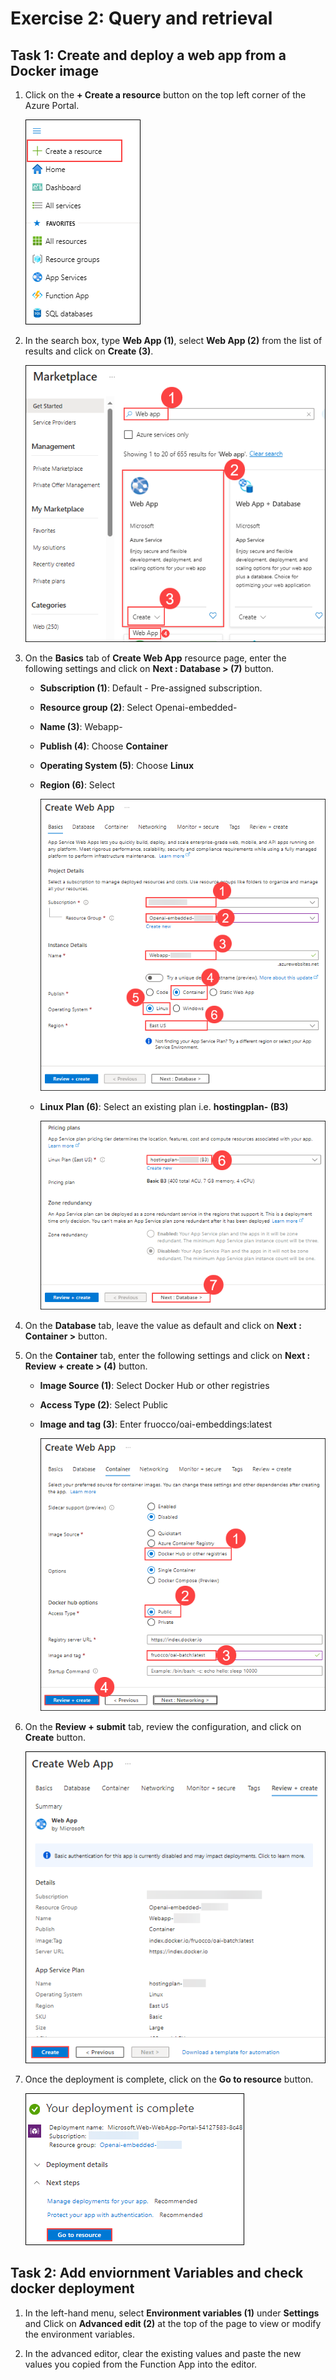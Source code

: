 # Exercise 2: Query and retrieval 

## Task 1: Create and deploy a web app from a Docker image 

1. Click on the **+ Create a resource** button on the top left corner of the Azure Portal.

    ![](./media/24-07-2024(41).png)

1. In the search box, type **Web App (1)**, select **Web App (2)** from the list of results and click on **Create (3)**.

    ![](./media/24-07-2024(42).png)

1. On the **Basics** tab of **Create Web App** resource page, enter the following settings and click on **Next : Database > (7)** button.
   
    - **Subscription (1)**: Default - Pre-assigned subscription.
    
    - **Resource group (2)**: Select Openai-embedded-<inject key="Deployment ID" enableCopy="false"></inject>
    
    - **Name (3)**: Webapp-<inject key="Deployment ID" enableCopy="false"></inject>
    
    - **Publish (4)**: Choose **Container**
   
    - **Operating System (5)**: Choose **Linux**
   
    - **Region (6)**: Select **<inject key="Region" enableCopy="false" />**

      ![](./media/24-07-2024(43).png)

    - **Linux Plan (6)**: Select an existing plan i.e. **hostingplan-<inject key="Deployment ID" enableCopy="false"></inject> (B3)**

      ![](./media/24-07-2024(44).png)

1. On the **Database** tab, leave the value as default and click on **Next : Container >** button.

1. On the **Container** tab, enter the following settings and click on **Next : Review + create > (4)** button.

   - **Image Source (1)**: Select Docker Hub or other registries

   - **Access Type (2)**: Select Public

   - **Image and tag (3)**: Enter fruocco/oai-embeddings:latest

     ![](./media/24-07-2024(45).png)

1. On the **Review + submit** tab, review the configuration, and click on **Create** button.

    ![](./media/24-07-2024(46).png)

1. Once the deployment is complete, click on the **Go to resource** button.
   
    ![](./media/24-07-2024(47).png)

## Task 2: Add enviornment Variables and check docker deployment

1. In the left-hand menu, select **Environment variables (1)** under **Settings** and Click on **Advanced edit (2)** at the top of the page to view or modify the environment variables.


1. In the advanced editor, clear the existing values and paste the new values you copied from the Function App into the editor.


